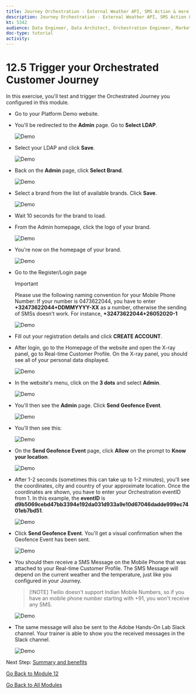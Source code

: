 ```yaml
---
title: Journey Orchestration - External Weather API, SMS Action & more - Trigger your Orchestrated Customer Journey
description: Journey Orchestration - External Weather API, SMS Action & more - Trigger your Orchestrated Customer Journey
kt: 5342
audience: Data Engineer, Data Architect, Orchestration Engineer, Marketer
doc-type: tutorial
activity: 
---
```


# 12.5 Trigger your Orchestrated Customer Journey

In this exercise, you'll test and trigger the Orchestrated Journey you configured in this module.

* Go to your Platform Demo website.

* You'll be redirected to the **Admin** page. Go to **Select LDAP**.

   ![Demo](./images/1.png)

* Select your LDAP and click **Save**.

   ![Demo](./images/1a.png)

* Back on the **Admin** page, click **Select Brand**.

   ![Demo](./images/2.png)

* Select a brand from the list of available brands. Click **Save**.

   ![Demo](./images/3.png)

* Wait 10 seconds for the brand to load.

* From the Admin homepage, click the logo of your brand.

   ![Demo](./images/3a.png)

* You're now on the homepage of your brand.

   ![Demo](./images/lb_home.png)

* Go to the Register/Login page
  
   >[!IMPORTANT]
   >
   > Please use the following naming convention for your Mobile Phone Number:
   > If your number is 0473622044, you have to enter **+32473622044+DDMMYYYY-XX** as a number, otherwise the sending of SMSs doesn't work. For instance, **+32473622044+26052020-1**
  
  ![Demo](./images/lb_register.png)

* Fill out your registration details and click **CREATE ACCOUNT**.

* After login, go to the Homepage of the website and open the X-ray panel, go to Real-time Customer Profile. On the X-ray panel, you should see all of your personal data displayed.

   ![Demo](./images/lb_x_loggedin.png)

* In the website's menu, click on the **3 dots** and select **Admin**.

   ![Demo](./images/gf10.png)

* You'll then see the **Admin** page. Click **Send Geofence Event**.

   ![Demo](./images/gf13.png)

* You'll then see this:

   ![Demo](./images/gf14.png)

* On the **Send Geofence Event** page, click **Allow** on the prompt to **Know your location**.

   ![Demo](./images/gf15.png)

* After 1-2 seconds (sometimes this can take up to 1-2 minutes), you'll see the coordinates, city and country of your approximate location. Once the coordinates are shown, you have to enter your Orchestration eventID from 1. In this example, the **eventID** is **d9b5069cebd47bb3394e192da031d933a9e10d67046dadde999ec7401eb7bd51**.

   ![Demo](./images/gf16.png)

* Click **Send Geofence Event**. You'll get a visual confirmation when the Geofence Event has been sent.

  ![Demo](./images/gf17.png)

* You should then receive a SMS Message on the Mobile Phone that was attached to your Real-time Customer Profile. The SMS Message will depend on the current weather and the temperature, just like you configured in your Journey.

   >[!NOTE] Twilio doesn't support Indian Mobile Numbers, so if you have an mobile phone number starting with +91, you won't receive any SMS. 

  ![Demo](./images/gf19.png)

* The same message will also be sent to the Adobe Hands-On Lab Slack channel. Your trainer is able to show you the received messages in the Slack channel.
  
  ![Demo](./images/gf18.png)

Next Step: [Summary and benefits](./summary.md)

[Go Back to Module 12](journey-orchestration-external-weather-api-sms.md)

[Go Back to All Modules](../../overview.md)
